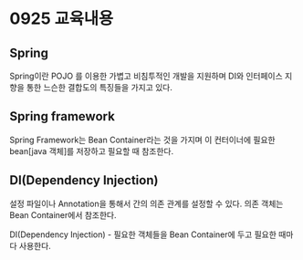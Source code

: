 # 0925 교육내용
## Spring
 Spring이란 POJO 를 이용한 가볍고 비침투적인 개발을 지원하며 DI와 인터페이스 지향을 통한 느슨한 결합도의 특징들을 가지고 있다.</br>

## Spring framework
 Spring Framework는 Bean Container라는 것을 가지며 이 컨터이너에 필요한 bean[java 객체]를 저장하고 필요할 때 참조한다.</br>

## DI(Dependency Injection)
 설정 파일이나 Annotation을 통해서 간의 의존 관계를 설정할 수 있다. 의존 객체는 Bean Container에서 참조한다.</br>


 
 
 
 DI(Dependency Injection) - 필요한 객체들을 Bean Container에 두고 필요한 때마다 사용한다.</br>
